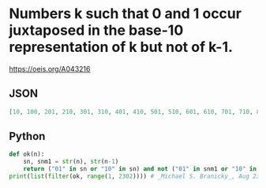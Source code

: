 # Numbers k such that 0 and 1 occur juxtaposed in the base\-10 representation of k but not of k\-1\.
https://oeis.org/A043216
## JSON
```JSON
[10, 100, 201, 210, 301, 310, 401, 410, 501, 510, 601, 610, 701, 710, 801, 810, 901, 910, 1000, 1201, 1210, 1301, 1310, 1401, 1410, 1501, 1510, 1601, 1610, 1701, 1710, 1801, 1810, 1901, 1910, 2001, 2010, 2100, 2201, 2210, 2301]
```
## Python
```Python
def ok(n):
    sn, snm1 = str(n), str(n-1)
    return ("01" in sn or "10" in sn) and not ("01" in snm1 or "10" in snm1)
print(list(filter(ok, range(1, 2302)))) # _Michael S. Branicky_, Aug 23 2021
```
